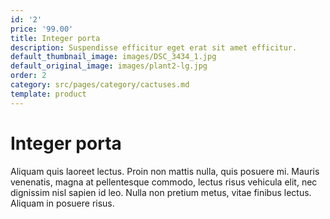```yaml
---
id: '2'
price: '99.00'
title: Integer porta
description: Suspendisse efficitur eget erat sit amet efficitur.
default_thumbnail_image: images/DSC_3434_1.jpg
default_original_image: images/plant2-lg.jpg
order: 2
category: src/pages/category/cactuses.md
template: product
---
```


# Integer porta

Aliquam quis laoreet lectus. Proin non mattis nulla, quis posuere mi. Mauris venenatis, magna at pellentesque commodo, lectus risus vehicula elit, nec dignissim nisl sapien id leo. Nulla non pretium metus, vitae finibus lectus. Aliquam in posuere risus.